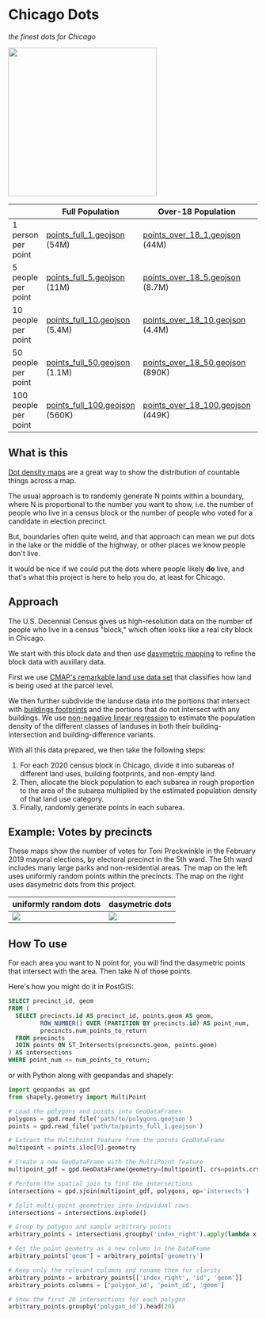 # Chicago Dots
*the finest dots for Chicago*

<img src="https://user-images.githubusercontent.com/536941/218774150-04f2121d-d834-4eb7-8437-a384659d422c.png" height="300">


| | Full Population | Over-18 Population | Under-18 Population |
|-|-|-|-|
| 1 person per point | <a href="./points/points_full_1.geojson" download="points_full_1.geojson">points_full_1.geojson</a> (54M) | <a href="./points/points_over_18_1.geojson" download="points_over_18_1.geojson">points_over_18_1.geojson</a> (44M) | <a href="./points/points_under_18_1.geojson" download="points_under_18_1.geojson">points_under_18_1.geojson</a> (11M) |
| 5 people per point | <a href="./points/points_full_5.geojson" download="points_full_5.geojson">points_full_5.geojson</a> (11M) | <a href="./points/points_over_18_5.geojson" download="points_over_18_5.geojson">points_over_18_5.geojson</a> (8.7M) | <a href="./points/points_under_18_5.geojson" download="points_under_18_5.geojson">points_under_18_5.geojson</a> (2.2M) |
| 10 people per point | <a href="./points/points_full_10.geojson" download="points_full_10.geojson">points_full_10.geojson</a> (5.4M) | <a href="./points/points_over_18_10.geojson" download="points_over_18_10.geojson">points_over_18_10.geojson</a> (4.4M) | <a href="./points/points_under_18_10.geojson" download="points_under_18_10.geojson">points_under_18_10.geojson</a> (1.1M) |
| 50 people per point | <a href="./points/points_full_50.geojson" download="points_full_1.geojson">points_full_50.geojson</a> (1.1M) | <a href="./points/points_over_18_50.geojson" download="points_over_18_50.geojson">points_over_18_50.geojson</a> (890K) | <a href="./points/points_under_18_50.geojson" download="points_under_18_50.geojson">points_under_18_50.geojson</a> (221K) |
| 100 people per point | <a href="./points/points_full_100.geojson" download="points_full_100.geojson">points_full_100.geojson</a> (560K) | <a href="./points/points_over_18_100.geojson" download="points_over_18_100.geojson">points_over_18_100.geojson</a> (449K) | <a href="./points/points_under_18_100.geojson" download="points_under_18_100.geojson">points_under_18_100.geojson</a> (111K) |

## What is this

[Dot density maps](https://en.wikipedia.org/wiki/Dot_distribution_map) are a great way to show the distribution of countable things across a map. 

The usual approach is to randomly generate N points within a boundary, where N is proportional to the number you want to show, i.e. the number of people who live in a census block or the number of people who voted for a candidate in election precinct.

But, boundaries often quite weird, and that approach can mean we put dots in the lake or the middle of the highway, or other places we know people don't live. 

It would be nice if we could put the dots where people likely **do** live, and that's what this project is here to help you do, at least for Chicago.

## Approach
The U.S. Decennial Census gives us high-resolution data on the number of people who live in a census "block," which often looks like a real city block in Chicago. 

We start with this block data and then use [dasymetric mapping](https://en.wikipedia.org/wiki/Dasymetric_map) to refine the block data with auxillary data.

First we use [CMAP's remarkable land use data set](https://www.cmap.illinois.gov/data/land-use) that classifies how land is being used at the parcel level.

We then further subdivide the landuse data into the portions that intersect with [buildings footprints](https://data.cityofchicago.org/Buildings/Building-Footprints-current-/hz9b-7nh8) and the portions that do not intersect with any buildings. We use [non-negative linear regression](https://en.wikipedia.org/wiki/Non-negative_least_squares) to estimate the population density of the different classes of landuses in both their building-intersection and building-difference variants.

With all this data prepared, we then take the following steps:

1. For each 2020 census block in Chicago, divide it into subareas of different land uses, building footprints, and non-empty land.
2. Then, allocate the block population to each subarea in rough proportion to the area of the subarea multiplied by the estimated population density of that land use category. 
3. Finally, randomly generate points in each subarea.

## Example: Votes by precincts
These maps show the number of votes for Toni Preckwinkle in the February 2019 mayoral elections, by electoral precinct in the 5th ward. The 5th ward includes many large parks and non-residential areas.  The map on the left uses uniformly random points within the precincts. The map on the right uses dasymetric dots from this project. 

| uniformly random dots | dasymetric dots |
|-|-|
|<img src="https://user-images.githubusercontent.com/536941/218846808-a8702422-3775-4ab9-9280-c67a55b1e777.png" >|<img src="https://user-images.githubusercontent.com/536941/218846743-1dfdf401-ff2e-437a-9895-b930876efeb6.png">|

## How To use
For each area you want to N point for, you will find the dasymetric points that intersect with the area. Then take N of those points.

Here's how you might do it in PostGIS:

```sql
SELECT precinct_id, geom
FROM (
  SELECT precincts.id AS precinct_id, points.geom AS geom,
         ROW_NUMBER() OVER (PARTITION BY precincts.id) AS point_num,
         precincts.num_points_to_return
  FROM precincts
  JOIN points ON ST_Intersects(precincts.geom, points.geom)
) AS intersections
WHERE point_num <= num_points_to_return;
```

or with Python along with geopandas and shapely:

```python
import geopandas as gpd
from shapely.geometry import MultiPoint

# Load the polygons and points into GeoDataFrames
polygons = gpd.read_file('path/to/polygons.geojson')
points = gpd.read_file('path/to/points_full_1.geojson')

# Extract the MultiPoint feature from the points GeoDataFrame
multipoint = points.iloc[0].geometry

# Create a new GeoDataFrame with the MultiPoint feature
multipoint_gdf = gpd.GeoDataFrame(geometry=[multipoint], crs=points.crs)

# Perform the spatial join to find the intersections
intersections = gpd.sjoin(multipoint_gdf, polygons, op='intersects')

# Split multi-point geometries into individual rows
intersections = intersections.explode()

# Group by polygon and sample arbitrary points
arbitrary_points = intersections.groupby('index_right').apply(lambda x: x.sample(n=x.iloc[0]['num_points_to_return'])).reset_index(drop=True)

# Get the point geometry as a new column in the DataFrame
arbitrary_points['geom'] = arbitrary_points['geometry']

# Keep only the relevant columns and rename them for clarity
arbitrary_points = arbitrary_points[['index_right', 'id', 'geom']]
arbitrary_points.columns = ['polygon_id', 'point_id', 'geom']

# Show the first 20 intersections for each polygon
arbitrary_points.groupby('polygon_id').head(20)
```
